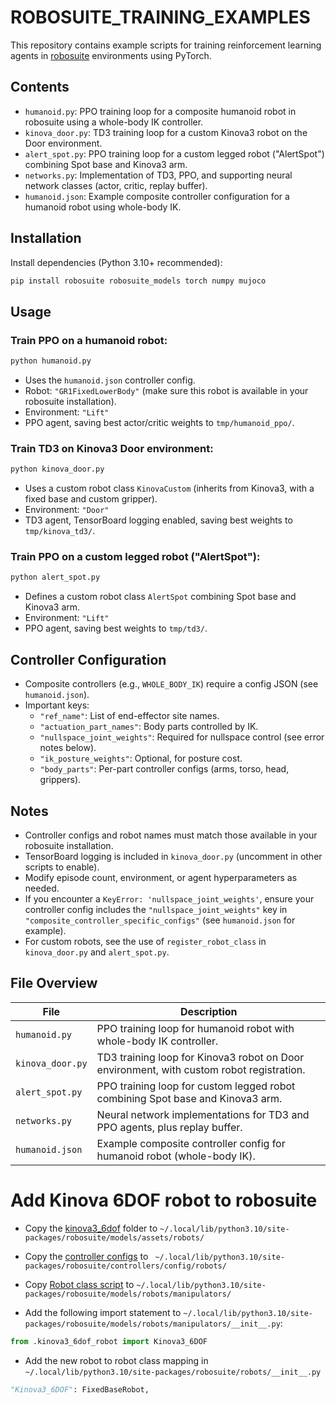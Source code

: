 # ROBOSUITE_TRAINING_EXAMPLES

This repository contains example scripts for training reinforcement learning agents in [robosuite](https://robosuite.ai/docs/overview.html) environments using PyTorch.

## Contents

- `humanoid.py`: PPO training loop for a composite humanoid robot in robosuite using a whole-body IK controller.
- `kinova_door.py`: TD3 training loop for a custom Kinova3 robot on the Door environment.
- `alert_spot.py`: PPO training loop for a custom legged robot ("AlertSpot") combining Spot base and Kinova3 arm.
- `networks.py`: Implementation of TD3, PPO, and supporting neural network classes (actor, critic, replay buffer).
- `humanoid.json`: Example composite controller configuration for a humanoid robot using whole-body IK.

## Installation

Install dependencies (Python 3.10+ recommended):

```bash
pip install robosuite robosuite_models torch numpy mujoco
```

## Usage

### Train PPO on a humanoid robot:

```bash
python humanoid.py
```

- Uses the `humanoid.json` controller config.
- Robot: `"GR1FixedLowerBody"` (make sure this robot is available in your robosuite installation).
- Environment: `"Lift"`
- PPO agent, saving best actor/critic weights to `tmp/humanoid_ppo/`.

### Train TD3 on Kinova3 Door environment:

```bash
python kinova_door.py
```

- Uses a custom robot class `KinovaCustom` (inherits from Kinova3, with a fixed base and custom gripper).
- Environment: `"Door"`
- TD3 agent, TensorBoard logging enabled, saving best weights to `tmp/kinova_td3/`.

### Train PPO on a custom legged robot ("AlertSpot"):

```bash
python alert_spot.py
```

- Defines a custom robot class `AlertSpot` combining Spot base and Kinova3 arm.
- Environment: `"Lift"`
- PPO agent, saving best weights to `tmp/td3/`.

## Controller Configuration

- Composite controllers (e.g., `WHOLE_BODY_IK`) require a config JSON (see `humanoid.json`).
- Important keys:
  - `"ref_name"`: List of end-effector site names.
  - `"actuation_part_names"`: Body parts controlled by IK.
  - `"nullspace_joint_weights"`: Required for nullspace control (see error notes below).
  - `"ik_posture_weights"`: Optional, for posture cost.
  - `"body_parts"`: Per-part controller configs (arms, torso, head, grippers).

## Notes

- Controller configs and robot names must match those available in your robosuite installation.
- TensorBoard logging is included in `kinova_door.py` (uncomment in other scripts to enable).
- Modify episode count, environment, or agent hyperparameters as needed.
- If you encounter a `KeyError: 'nullspace_joint_weights'`, ensure your controller config includes the `"nullspace_joint_weights"` key in `"composite_controller_specific_configs"` (see `humanoid.json` for example).
- For custom robots, see the use of `register_robot_class` in `kinova_door.py` and `alert_spot.py`.

## File Overview

| File             | Description                                                                                   |
|------------------|----------------------------------------------------------------------------------------------|
| `humanoid.py`    | PPO training loop for humanoid robot with whole-body IK controller.                          |
| `kinova_door.py` | TD3 training loop for Kinova3 robot on Door environment, with custom robot registration.      |
| `alert_spot.py`  | PPO training loop for custom legged robot combining Spot base and Kinova3 arm.               |
| `networks.py`    | Neural network implementations for TD3 and PPO agents, plus replay buffer.                   |
| `humanoid.json`  | Example composite controller config for humanoid robot (whole-body IK).                      |


# Add Kinova 6DOF robot to robosuite

- Copy the [kinova3_6dof](/kinova3_6dof/) folder to ```~/.local/lib/python3.10/site-packages/robosuite/models/assets/robots/```
- Copy the [controller configs](default_kinova3_6dof.json) to ``` ~/.local/lib/python3.10/site-packages/robosuite/controllers/config/robots/```

- Copy [Robot class script](kinova3_6dof_robot.py) to ```~/.local/lib/python3.10/site-packages/robosuite/models/robots/manipulators/```

- Add the following import statement to `~/.local/lib/python3.10/site-packages/robosuite/models/robots/manipulators/__init__.py`:

```python
from .kinova3_6dof_robot import Kinova3_6DOF
```

- Add the new robot to robot class mapping in ```~/.local/lib/python3.10/site-packages/robosuite/robots/__init__.py```

```python
"Kinova3_6DOF": FixedBaseRobot,
```


